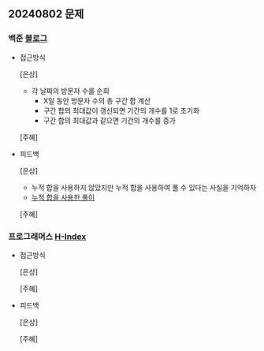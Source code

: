 ## 20240802 문제

### 백준 [블로그](https://www.acmicpc.net/problem/21921)

- 접근방식

  [은상]
  - 각 날짜의 방문자 수를 순회
    - X일 동안 방문자 수의 총 구간 합 계산
    - 구간 합의 최대값이 갱신되면 기간의 개수를 1로 초기화
    - 구간 합의 최대값과 같으면 기간의 개수를 증가
  
  [주혜]
  

- 피드백

  [은상]
  - 누적 합을 사용하지 않았지만 누적 합을 사용하여 풀 수 있다는 사실을 기억하자
  - [누적 합을 사용한 풀이](https://ongveloper.tistory.com/393)
  
  [주혜]


### 프로그래머스 [H-Index](https://school.programmers.co.kr/learn/courses/30/lessons/42747)

- 접근방식

  [은상]

  
  [주혜]
  
- 피드백

  [은상]
  
  [주혜]
  
  
